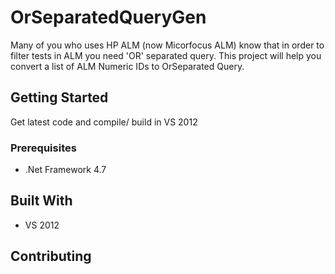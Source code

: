 # OrSeparatedQueryGen

Many of you who uses HP ALM (now Micorfocus ALM) know that in order to filter tests in ALM you need 'OR' separated query.
This project will help you convert a list of ALM Numeric IDs to OrSeparated Query.

## Getting Started

Get latest code and compile/ build in VS 2012

### Prerequisites

* .Net Framework 4.7


## Built With

* VS 2012

## Contributing

